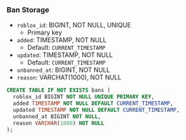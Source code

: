 ### Ban Storage

- `roblox_id`: BIGINT, NOT NULL, UNIQUE
  - Primary key
- `added`: TIMESTAMP, NOT NULL
  - Default: `CURRENT_TIMESTAMP`
- `updated`: TIMESTAMP, NOT NULL
  - Default: `CURRENT_TIMESTAMP`
- `unbanned_at`: BIGINT, NOT NULL
- `reason`: VARCHAT(1000), NOT NULL

```sql
CREATE TABLE IF NOT EXISTS bans (
  roblox_id BIGINT NOT NULL UNIQUE PRIMARY KEY,
  added TIMESTAMP NOT NULL DEFAULT CURRENT_TIMESTAMP,
  updated TIMESTAMP NOT NULL DEFAULT CURRENT_TIMESTAMP,
  unbanned_at BIGINT NOT NULL,
  reason VARCHAR(1000) NOT NULL
);
```
